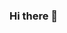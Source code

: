 ### Hi there 👋

<!--
**naxalokelikurdi/naxalokelikurdi** is a ✨ _special_ ✨ repository because its `README.md` (this file) appears on your GitHub profile.

Here are some ideas to get you started:

- 🔭 I’m currently working on ...
- 🌱 I’m currently learning ...
- 👯 I’m looking to collaborate on ...
- 🤔 I’m looking for help with ...
- 💬 Ask me about Killer
- 📫 How to reach me: ...
- 😄 Pronouns: ...
- ⚡ Fun fact: ...
-->
